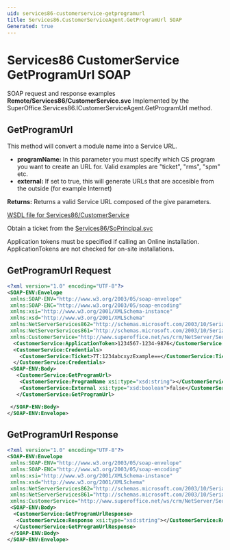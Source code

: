 ```yaml
---
uid: services86-customerservice-getprogramurl
title: Services86.CustomerServiceAgent.GetProgramUrl SOAP
Generated: true
---
```


# Services86 CustomerService GetProgramUrl SOAP

SOAP request and response examples **Remote/Services86/CustomerService.svc**
Implemented by the <see cref="M:SuperOffice.Services86.ICustomerServiceAgent.GetProgramUrl">SuperOffice.Services86.ICustomerServiceAgent.GetProgramUrl</see> method.

## GetProgramUrl

This method will convert a module name into a Service URL.

* **programName:** In this parameter you must specify which CS program you want to create an URL for. Valid examples are "ticket", "rms", "spm" etc.
* **external:** If set to true, this will generate URLs that are accesible from the outside (for example Internet)

**Returns:** Returns a valid Service URL composed of the give parameters.


[WSDL file for Services86/CustomerService](../Services86-CustomerService.md)

Obtain a ticket from the [Services86/SoPrincipal.svc](../SoPrincipal/index.md)

Application tokens must be specified if calling an Online installation. ApplicationTokens are not checked for on-site installations.

## GetProgramUrl Request

```xml
<?xml version="1.0" encoding="UTF-8"?>
<SOAP-ENV:Envelope
 xmlns:SOAP-ENV="http://www.w3.org/2003/05/soap-envelope"
 xmlns:SOAP-ENC="http://www.w3.org/2003/05/soap-encoding"
 xmlns:xsi="http://www.w3.org/2001/XMLSchema-instance"
 xmlns:xsd="http://www.w3.org/2001/XMLSchema"
 xmlns:NetServerServices862="http://schemas.microsoft.com/2003/10/Serialization/Arrays"
 xmlns:NetServerServices861="http://schemas.microsoft.com/2003/10/Serialization/"
 xmlns:CustomerService="http://www.superoffice.net/ws/crm/NetServer/Services86">
  <CustomerService:ApplicationToken>1234567-1234-9876</CustomerService:ApplicationToken>
  <CustomerService:Credentials>
    <CustomerService:Ticket>7T:1234abcxyzExample==</CustomerService:Ticket>
  </CustomerService:Credentials>
 <SOAP-ENV:Body>
   <CustomerService:GetProgramUrl>
    <CustomerService:ProgramName xsi:type="xsd:string"></CustomerService:ProgramName>
    <CustomerService:External xsi:type="xsd:boolean">false</CustomerService:External>
   </CustomerService:GetProgramUrl>

 </SOAP-ENV:Body>
</SOAP-ENV:Envelope>

```


## GetProgramUrl Response

```xml
<?xml version="1.0" encoding="UTF-8"?>
<SOAP-ENV:Envelope
 xmlns:SOAP-ENV="http://www.w3.org/2003/05/soap-envelope"
 xmlns:SOAP-ENC="http://www.w3.org/2003/05/soap-encoding"
 xmlns:xsi="http://www.w3.org/2001/XMLSchema-instance"
 xmlns:xsd="http://www.w3.org/2001/XMLSchema"
 xmlns:NetServerServices862="http://schemas.microsoft.com/2003/10/Serialization/Arrays"
 xmlns:NetServerServices861="http://schemas.microsoft.com/2003/10/Serialization/"
 xmlns:CustomerService="http://www.superoffice.net/ws/crm/NetServer/Services86">
 <SOAP-ENV:Body>
  <CustomerService:GetProgramUrlResponse>
   <CustomerService:Response xsi:type="xsd:string"></CustomerService:Response>
  </CustomerService:GetProgramUrlResponse>
 </SOAP-ENV:Body>
</SOAP-ENV:Envelope>

```


